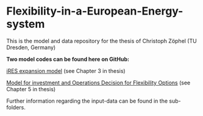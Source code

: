 # Flexibility-in-a-European-Energy-system
This is the model and data repository for the thesis of Christoph Zöphel (TU Dresden, Germany)

**Two model codes can be found here on GitHub:**

[iRES expansion model](https://github.com/CZoephel/Flexibility-in-a-European-Energy-system/tree/main/iRES%20expansion%20model) (see Chapter 3 in thesis)
    
[Model for investment and Operations Decision for Flexibility Options](https://github.com/CZoephel/Flexibility-in-a-European-Energy-system/tree/main/Modelling%20flexibility%20options%20investment%20and%20dispatch%20decisions) (see Chapter 5 in thesis)
    
Further information regarding the input-data can be found in the sub-folders. 
